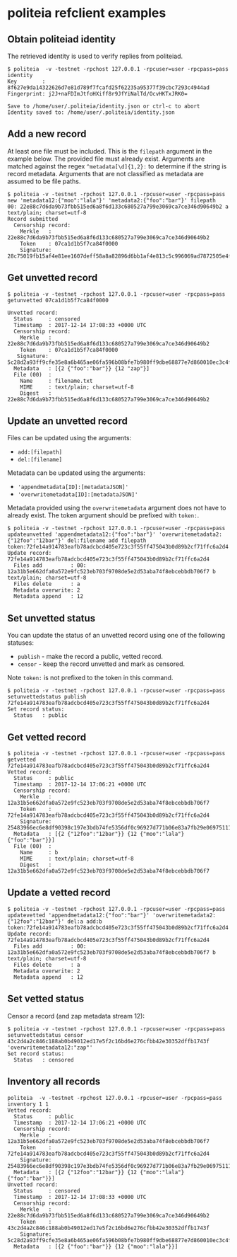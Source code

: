 # politeia refclient examples

## Obtain politeiad identity

The retrieved identity is used to verify replies from politeiad. 

```
$ politeia  -v -testnet -rpchost 127.0.0.1 -rpcuser=user -rpcpass=pass identity
Key        : 8f627e9da14322626d7e81d789f7fcafd25f62235a95377f39cbc7293c4944ad
Fingerprint: j2J+naFDImJtfoHXiff8r9JfYiNalTd/OcvHKTxJRK0=

Save to /home/user/.politeia/identity.json or ctrl-c to abort
Identity saved to: /home/user/.politeia/identity.json
```

## Add a new record

At least one file must be included. This is the `filepath` argument in the
example below. The provided file must already exist. Arguments are matched
against the regex `^metadata[\d]{1,2}:` to determine if the string is record
metadata. Arguments that are not classified as metadata are assumed to be file
paths.

```
$ politeia -v -testnet -rpchost 127.0.0.1 -rpcuser=user -rpcpass=pass new 'metadata12:{"moo":"lala"}' 'metadata2:{"foo":"bar"}' filepath
00: 22e88c7d6da9b73fbb515ed6a8f6d133c680527a799e3069ca7ce346d90649b2 a text/plain; charset=utf-8
Record submitted
  Censorship record:
    Merkle   : 22e88c7d6da9b73fbb515ed6a8f6d133c680527a799e3069ca7ce346d90649b2
    Token    : 07ca1d1b5f7ca84f0000
    Signature: 28c75019fb15af4e81ee1607deff58a8a82896d6bb1af4e813c5c996069ad7872505e4f25e067e8f310af82981aca1b02050ee23029f6d1e87b8ea8f0b3bcd08
```

## Get unvetted record

```
$ politeia -v -testnet -rpchost 127.0.0.1 -rpcuser=user -rpcpass=pass getunvetted 07ca1d1b5f7ca84f0000

Unvetted record:
  Status     : censored
  Timestamp  : 2017-12-14 17:08:33 +0000 UTC
  Censorship record:
    Merkle   : 22e88c7d6da9b73fbb515ed6a8f6d133c680527a799e3069ca7ce346d90649b2
    Token    : 07ca1d1b5f7ca84f0000
   Signature: 5c28d2a93ff9cfe35e8a6b465ae06fa596b08bfe7b980ff9dbe68877e7d860010ec3c4fd8c8b739dc4ceeda3a2381899c7741896323856f0f267abf9a40b8003
  Metadata   : [{2 {"foo":"bar"}} {12 "zap"}]
  File (00)  :
    Name     : filename.txt
    MIME     : text/plain; charset=utf-8
    Digest   : 22e88c7d6da9b73fbb515ed6a8f6d133c680527a799e3069ca7ce346d90649b2
```

## Update an unvetted record

Files can be updated using the arguments:
- `add:[filepath]`
- `del:[filename]`

Metadata can be updated using the arguments:
- `'appendmetadata[ID]:[metadataJSON]'`
- `'overwritemetadata[ID]:[metadataJSON]'`

Metadata provided using the `overwritemetadata` argument does not have to
already exist. The token argument should be prefixed with `token:`.

```
$ politeia -v -testnet -rpchost 127.0.0.1 -rpcuser=user -rpcpass=pass updateunvetted 'appendmetadata12:{"foo":"bar"}' 'overwritemetadata2:{"12foo":"12bar"}' del:filename add filepath token:72fe14a914783eafb78adcbcd405e723c3f55ff475043b0d89b2cf71ffc6a2d4
Update record: 72fe14a914783eafb78adcbcd405e723c3f55ff475043b0d89b2cf71ffc6a2d4
  Files add         : 00: 12a31b5e662dfa0a572e9fc523eb703f9708de5e2d53aba74f8ebcebbdb706f7 b text/plain; charset=utf-8
  Files delete      : a
  Metadata overwrite: 2
  Metadata append   : 12
```

## Set unvetted status

You can update the status of an unvetted record using one of the following
statuses:
- `publish` - make the record a public, vetted record.
- `censor` - keep the record unvetted and mark as censored.

Note `token:` is not prefixed to the token in this command.

```
$ politeia -v -testnet -rpchost 127.0.0.1 -rpcuser=user -rpcpass=pass setunvettedstatus publish 72fe14a914783eafb78adcbcd405e723c3f55ff475043b0d89b2cf71ffc6a2d4               
Set record status:
  Status   : public
```

## Get vetted record

```
$ politeia -v -testnet -rpchost 127.0.0.1 -rpcuser=user -rpcpass=pass getvetted 72fe14a914783eafb78adcbcd405e723c3f55ff475043b0d89b2cf71ffc6a2d4
Vetted record:
  Status     : public
  Timestamp  : 2017-12-14 17:06:21 +0000 UTC
  Censorship record:
    Merkle   : 12a31b5e662dfa0a572e9fc523eb703f9708de5e2d53aba74f8ebcebbdb706f7
    Token    : 72fe14a914783eafb78adcbcd405e723c3f55ff475043b0d89b2cf71ffc6a2d4
    Signature: 25483966ec6e8df90398c197e3bdb74fe5356df0c96927d771b06e83a7fb29e069751118f4496e42d02a63feb74d67b777c69bb8f356aeafca873325aaf8010f
  Metadata   : [{2 {"12foo":"12bar"}} {12 {"moo":"lala"}{"foo":"bar"}}]
  File (00)  :
    Name     : b
    MIME     : text/plain; charset=utf-8
    Digest   : 12a31b5e662dfa0a572e9fc523eb703f9708de5e2d53aba74f8ebcebbdb706f7
```

## Update a vetted record

```
$ politeia -v -testnet -rpchost 127.0.0.1 -rpcuser=user -rpcpass=pass updatevetted 'appendmetadata12:{"foo":"bar"}' 'overwritemetadata2:{"12foo":"12bar"}' del:a add:b token:72fe14a914783eafb78adcbcd405e723c3f55ff475043b0d89b2cf71ffc6a2d4
Update record: 72fe14a914783eafb78adcbcd405e723c3f55ff475043b0d89b2cf71ffc6a2d4
  Files add         : 00: 12a31b5e662dfa0a572e9fc523eb703f9708de5e2d53aba74f8ebcebbdb706f7 b text/plain; charset=utf-8
  Files delete      : a
  Metadata overwrite: 2
  Metadata append   : 12
```

## Set vetted status

Censor a record (and zap metadata stream 12):

```
$ politeia -v -testnet -rpchost 127.0.0.1 -rpcuser=user -rpcpass=pass setunvettedstatus censor 43c2d4a2c846c188ab0b49012ed17e5f2c16bd6e276cfbb42e30352dffb1743f 'overwritemetadata12:"zap"'
Set record status:
  Status   : censored
```

## Inventory all records

```
politeia  -v -testnet -rpchost 127.0.0.1 -rpcuser=user -rpcpass=pass inventory 1 1
Vetted record:
  Status     : public
  Timestamp  : 2017-12-14 17:06:21 +0000 UTC
  Censorship record:
    Merkle   : 12a31b5e662dfa0a572e9fc523eb703f9708de5e2d53aba74f8ebcebbdb706f7
    Token    : 72fe14a914783eafb78adcbcd405e723c3f55ff475043b0d89b2cf71ffc6a2d4
    Signature: 25483966ec6e8df90398c197e3bdb74fe5356df0c96927d771b06e83a7fb29e069751118f4496e42d02a63feb74d67b777c69bb8f356aeafca873325aaf8010f
  Metadata   : [{2 {"12foo":"12bar"}} {12 {"moo":"lala"}{"foo":"bar"}}]
Unvetted record:
  Status     : censored
  Timestamp  : 2017-12-14 17:08:33 +0000 UTC
  Censorship record:
    Merkle   : 22e88c7d6da9b73fbb515ed6a8f6d133c680527a799e3069ca7ce346d90649b2
    Token    : 43c2d4a2c846c188ab0b49012ed17e5f2c16bd6e276cfbb42e30352dffb1743f
    Signature: 5c28d2a93ff9cfe35e8a6b465ae06fa596b08bfe7b980ff9dbe68877e7d860010ec3c4fd8c8b739dc4ceeda3a2381899c7741896323856f0f267abf9a40b8003
  Metadata   : [{2 {"foo":"bar"}} {12 {"moo":"lala"}}]
```
